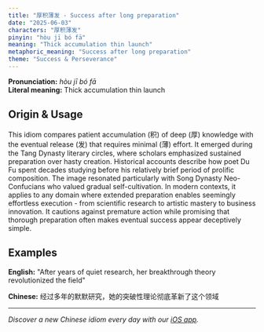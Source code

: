 ```yaml
---
title: "厚积薄发 - Success after long preparation"
date: "2025-06-03"
characters: "厚积薄发"
pinyin: "hòu jī bó fā"
meaning: "Thick accumulation thin launch"
metaphoric_meaning: "Success after long preparation"
theme: "Success & Perseverance"
---
```


**Pronunciation:** *hòu jī bó fā*  
**Literal meaning:** Thick accumulation thin launch

## Origin & Usage

This idiom compares patient accumulation (积) of deep (厚) knowledge with the eventual release (发) that requires minimal (薄) effort. It emerged during the Tang Dynasty literary circles, where scholars emphasized sustained preparation over hasty creation. Historical accounts describe how poet Du Fu spent decades studying before his relatively brief period of prolific composition. The image resonated particularly with Song Dynasty Neo-Confucians who valued gradual self-cultivation. In modern contexts, it applies to any domain where extended preparation enables seemingly effortless execution - from scientific research to artistic mastery to business innovation. It cautions against premature action while promising that thorough preparation often makes eventual success appear deceptively simple.

## Examples

**English:** "After years of quiet research, her breakthrough theory revolutionized the field"

**Chinese:** 经过多年的默默研究，她的突破性理论彻底革新了这个领域

---

*Discover a new Chinese idiom every day with our [iOS app](https://apps.apple.com/us/app/daily-chinese-idioms/id6740611324).*
